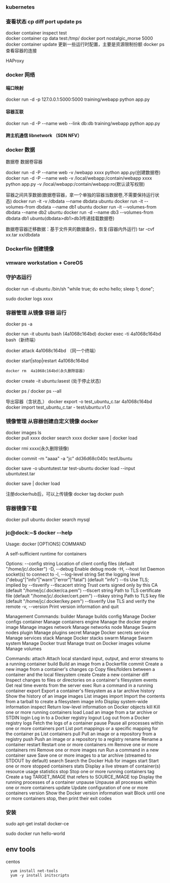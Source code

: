 ### kubernetes








### 查看状态 cp diff port update ps
  docker container inspect test  
  docker container cp data test:/tmp/
  docker port nostalgic_morse 5000
  docker container update 
    更新一些运行时配置，主要是资源限制份额
  docker ps 查看容器的连接


  HAProxy
  



### docker 网络

#### 端口映射

  docker run -d -p 127.0.0.1:5000:5000 training/webapp python app.py

#### 容器互联

  docker run -d -P --name web --link db:db training/webapp python app.py


#### 跨主机通信 libnetwork （SDN NFV）

  





### docker 数据

  数据卷 数据卷容器

  docker run -d -P --name web -v /webapp xxxx python app.py(创建数据卷)
  docker run -d -P --name web -v /local/webapp:/contain/webapp xxxx python app.py
    -v /local/webapp:/contain/webapp:ro(默认读写权限)

  容器之间共享数据(数据卷容器，拿一个单独的容器当数据卷,不需要保持运行状态)
      docker run -it -v /dbdata --name dbdata ubuntu
      docker run -it --volumes-from dbdata --name db1 ubuntu
      docker run -it --volumes-from dbdata --name db2 ubuntu
      docker run -d --name db3 --volumes-from dbdata db1 ubuntu(dbdata>db1>db3传递挂载数据卷)

  数据卷容器迁移数据：基于文件夹的数据备份，恢复(容器内外运行)
    tar -cvf xx.tar xx/dbdata






### Dockerfile 创建镜像

### vmware workstation + CoreOS


### 守护态运行

  docker run -d ubuntu /bin/sh "while true; do echo hello; sleep 1; done";

  sudo docker logs xxxx






### 容器管理 从镜像 容器 运行 
  docker ps -a

  docker run -it ubuntu bash  (4a1068c164bd)
    docker exec -ti 4a1068c164bd bash（新终端）

  docker attack 4a1068c164bd （同一个终端）

  docker start|stop|restart 4a1068c164bd

    docker rm  4a1068c164bd(永久删除容器)
  
  docker create -it ubuntu:lasest (处于停止状态)
  
  docker ps / docker ps --all

  导出容器（含状态,）
    docker export -o test_ubuntu_c.tar  4a1068c164bd
    docker import  test_ubuntu_c.tar - test/ubuntu:v1.0










### 镜像管理  从容器创建自定义镜像 docker 

  docker images ls   
  docker pull xxxx
    docker search xxxx
  docker save | docker load

  docker rmi xxxx(永久删除镜像)

  docker commit -m "aaaa" -a "jc" dd36d68c040c testUbuntu

  docker save -o ubuntutest.tar test-ubuntu
  docker load --input ubuntutest.tar
  
  docker save | docker load

  注册dockerhub后，可以上传镜像
      docker tag docker push
  



### 容器镜像下载

  docker pull ubuntu
  docker search mysql




### jc@dock:~$ docker --help

Usage:	docker [OPTIONS] COMMAND

A self-sufficient runtime for containers

Options:
      --config string      Location of client config files (default "/home/jc/.docker")
  -D, --debug              Enable debug mode
  -H, --host list          Daemon socket(s) to connect to
  -l, --log-level string   Set the logging level ("debug"|"info"|"warn"|"error"|"fatal") (default "info")
      --tls                Use TLS; implied by --tlsverify
      --tlscacert string   Trust certs signed only by this CA (default "/home/jc/.docker/ca.pem")
      --tlscert string     Path to TLS certificate file (default "/home/jc/.docker/cert.pem")
      --tlskey string      Path to TLS key file (default "/home/jc/.docker/key.pem")
      --tlsverify          Use TLS and verify the remote
  -v, --version            Print version information and quit

Management Commands:
  builder     Manage builds
  config      Manage Docker configs
  container   Manage containers
  engine      Manage the docker engine
  image       Manage images
  network     Manage networks
  node        Manage Swarm nodes
  plugin      Manage plugins
  secret      Manage Docker secrets
  service     Manage services
  stack       Manage Docker stacks
  swarm       Manage Swarm
  system      Manage Docker
  trust       Manage trust on Docker images
  volume      Manage volumes

Commands:
  attach      Attach local standard input, output, and error streams to a running container
  build       Build an image from a Dockerfile
  commit      Create a new image from a container's changes
  cp          Copy files/folders between a container and the local filesystem
  create      Create a new container
  diff        Inspect changes to files or directories on a container's filesystem
  events      Get real time events from the server
  exec        Run a command in a running container
  export      Export a container's filesystem as a tar archive
  history     Show the history of an image
  images      List images
  import      Import the contents from a tarball to create a filesystem image
  info        Display system-wide information
  inspect     Return low-level information on Docker objects
  kill        Kill one or more running containers
  load        Load an image from a tar archive or STDIN
  login       Log in to a Docker registry
  logout      Log out from a Docker registry
  logs        Fetch the logs of a container
  pause       Pause all processes within one or more containers
  port        List port mappings or a specific mapping for the container
  ps          List containers
  pull        Pull an image or a repository from a registry
  push        Push an image or a repository to a registry
  rename      Rename a container
  restart     Restart one or more containers
  rm          Remove one or more containers
  rmi         Remove one or more images
  run         Run a command in a new container
  save        Save one or more images to a tar archive (streamed to STDOUT by default)
  search      Search the Docker Hub for images
  start       Start one or more stopped containers
  stats       Display a live stream of container(s) resource usage statistics
  stop        Stop one or more running containers
  tag         Create a tag TARGET_IMAGE that refers to SOURCE_IMAGE
  top         Display the running processes of a container
  unpause     Unpause all processes within one or more containers
  update      Update configuration of one or more containers
  version     Show the Docker version information
  wait        Block until one or more containers stop, then print their exit codes







### 安装

sudo apt-get install docker-ce

sudo docker run hello-world



## env tools
 centos
```
  yum install net-tools
  yum -y install initscripts
```



